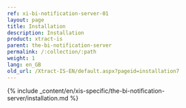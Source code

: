 ```yaml
---
ref: xi-bi-notification-server-01
layout: page
title: Installation
description: Installation
product: xtract-is
parent: the-bi-notification-server
permalink: /:collection/:path
weight: 1
lang: en_GB
old_url: /Xtract-IS-EN/default.aspx?pageid=installation7
---
```

{% include _content/en/xis-specific/the-bi-notification-server/installation.md %}
